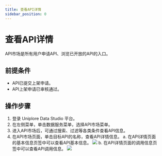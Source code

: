 ```yaml
---
title: 查看API详情
sidebar_position: 0
---
```


# 查看API详情
API市场是所有用户申请API、浏览已开放的API的入口。

## 前提条件
- API已提交上架申请。
- API上架申请已审核通过。

## 操作步骤
1. 登录 Uniplore Data Studio 平台。
2. 在左侧菜单，单击数据服务菜单，选择API市场菜单。
3. 进入API市场后，可通过搜索、过滤等各类条件查看API信息。
4. 在API市场页面，单击目标API的名称，查看API详情信息。
    a. 在API详情页面的基本信息页签中可以查看API基本信息。
    [![](https://uniplore-docs.oss-cn-chengdu.aliyuncs.com/datastudio/data-service/api-market-api-details-basic.png)](https://uniplore-docs.oss-cn-chengdu.aliyuncs.com/datastudio/data-service/api-market-api-details-basic.png)
    b. 在API详情页面的调用信息页签中可以查看API调用信息。
    [![](https://uniplore-docs.oss-cn-chengdu.aliyuncs.com/datastudio/data-service/api-market-api-details-invoke.png)](https://uniplore-docs.oss-cn-chengdu.aliyuncs.com/datastudio/data-service/api-market-api-details-invoke.png)